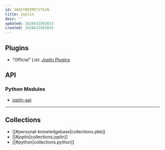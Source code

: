 ```yaml
---
id: 2A4IfN9IMIYJTScN
title: Joplin
desc: ''
updated: 1626632565833
created: 1626632565833
---
```


## Plugins

- "Official" List: [Joplin Plugins](https://joplinapp.org/plugins/)

## API

### Python Modules

- [joplin-api](https://gitlab.com/annyong/joplin-api)

----

## Collections

- [[#personal-knowledgebase|collections.pkb]]
- [[#joplin|collections.joplin]]
- [[#python|collections.python]]
